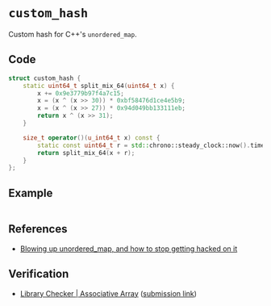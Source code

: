 # `custom_hash`
Custom hash for C++'s `unordered_map`.

## Code
```cpp
struct custom_hash {
    static uint64_t split_mix_64(uint64_t x) {
        x += 0x9e3779b97f4a7c15;
        x = (x ^ (x >> 30)) * 0xbf58476d1ce4e5b9;
        x = (x ^ (x >> 27)) * 0x94d049bb133111eb;
        return x ^ (x >> 31);
    }

    size_t operator()(u_int64_t x) const {
        static const uint64_t r = std::chrono::steady_clock::now().time_since_epoch().count();
        return split_mix_64(x + r);
    }
};
```

## Example
```

```

## References
- [Blowing up unordered_map, and how to stop getting hacked on it](https://codeforces.com/blog/entry/62393)

## Verification
- [Library Checker | Associative Array](https://judge.yosupo.jp/problem/associative_array) ([submission link](https://judge.yosupo.jp/submission/94673))